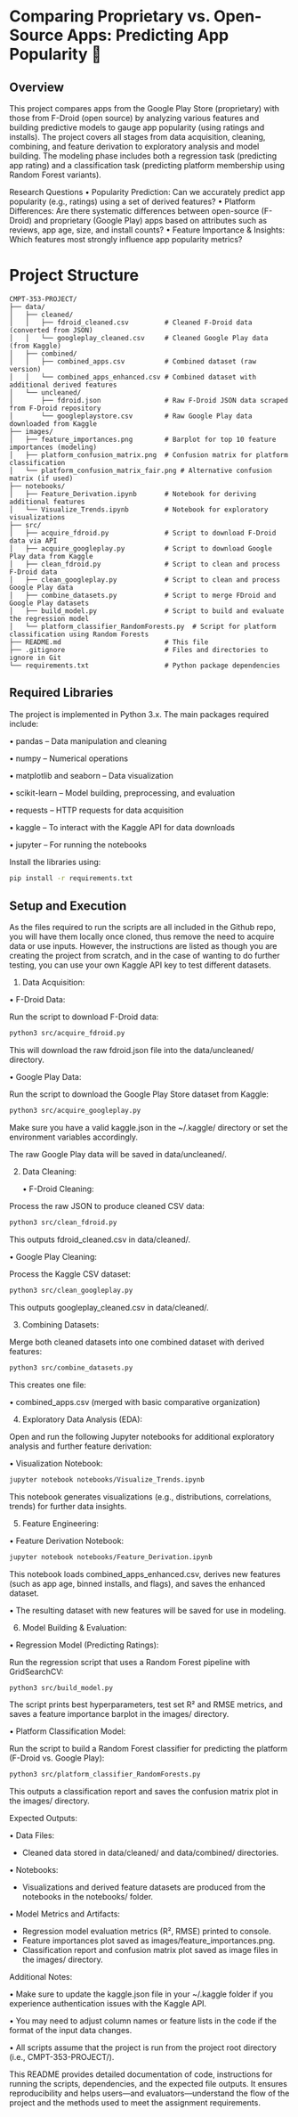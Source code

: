 # Comparing Proprietary vs. Open-Source Apps: Predicting App Popularity 📲

## Overview

This project compares apps from the Google Play Store (proprietary) with those from F-Droid (open source) by analyzing various features and building predictive models to gauge app popularity (using ratings and installs). The project covers all stages from data acquisition, cleaning, combining, and feature derivation to exploratory analysis and model building. The modeling phase includes both a regression task (predicting app rating) and a classification task (predicting platform membership using Random Forest variants).

Research Questions
• Popularity Prediction: Can we accurately predict app popularity (e.g., ratings) using a set of derived features?
• Platform Differences: Are there systematic differences between open-source (F-Droid) and proprietary (Google Play) apps based on attributes such as reviews, app age, size, and install counts?
• Feature Importance & Insights: Which features most strongly influence app popularity metrics?

# Project Structure

```
CMPT-353-PROJECT/
├── data/
│   ├── cleaned/
│   │   ├── fdroid_cleaned.csv         # Cleaned F-Droid data (converted from JSON)
│   │   └── googleplay_cleaned.csv     # Cleaned Google Play data (from Kaggle)
│   ├── combined/
│   │   ├── combined_apps.csv          # Combined dataset (raw version)
│   │   └── combined_apps_enhanced.csv # Combined dataset with additional derived features
│   └── uncleaned/
│       ├── fdroid.json                # Raw F-Droid JSON data scraped from F-Droid repository
│       └── googleplaystore.csv        # Raw Google Play data downloaded from Kaggle
├── images/
│   ├── feature_importances.png        # Barplot for top 10 feature importances (modeling)
│   ├── platform_confusion_matrix.png  # Confusion matrix for platform classification
│   └── platform_confusion_matrix_fair.png # Alternative confusion matrix (if used)
├── notebooks/
│   ├── Feature_Derivation.ipynb       # Notebook for deriving additional features
│   └── Visualize_Trends.ipynb         # Notebook for exploratory visualizations
├── src/
│   ├── acquire_fdroid.py              # Script to download F-Droid data via API
│   ├── acquire_googleplay.py          # Script to download Google Play data from Kaggle
│   ├── clean_fdroid.py                # Script to clean and process F-Droid data
│   ├── clean_googleplay.py            # Script to clean and process Google Play data
│   ├── combine_datasets.py            # Script to merge FDroid and Google Play datasets
│   ├── build_model.py                 # Script to build and evaluate the regression model
│   └── platform_classifier_RandomForests.py  # Script for platform classification using Random Forests
├── README.md                          # This file
├── .gitignore                         # Files and directories to ignore in Git
└── requirements.txt                   # Python package dependencies

```

## Required Libraries

The project is implemented in Python 3.x. The main packages required include:

• pandas – Data manipulation and cleaning

• numpy – Numerical operations

• matplotlib and seaborn – Data visualization

• scikit-learn – Model building, preprocessing, and evaluation

• requests – HTTP requests for data acquisition

• kaggle – To interact with the Kaggle API for data downloads

• jupyter – For running the notebooks

Install the libraries using:

```bash
pip install -r requirements.txt
```

## Setup and Execution

As the files required to run the scripts are all included in the Github repo, you will have them locally once cloned, thus remove the need to acquire data or use inputs. However, the instructions are listed as though you are creating the project from scratch, and in the case of wanting to do further testing, you can use your own Kaggle API key to test different datasets.

1. Data Acquisition:

• F-Droid Data:

Run the script to download F-Droid data:

```bash
python3 src/acquire_fdroid.py
```

This will download the raw fdroid.json file into the data/uncleaned/ directory.

• Google Play Data:

Run the script to download the Google Play Store dataset from Kaggle:

```bash
python3 src/acquire_googleplay.py
```

Make sure you have a valid kaggle.json in the ~/.kaggle/ directory or set the environment variables accordingly.

The raw Google Play data will be saved in data/uncleaned/.

2.  Data Cleaning:

    • F-Droid Cleaning:

Process the raw JSON to produce cleaned CSV data:

```bash
python3 src/clean_fdroid.py
```

This outputs fdroid_cleaned.csv in data/cleaned/.

• Google Play Cleaning:

Process the Kaggle CSV dataset:

```bash
python3 src/clean_googleplay.py
```

This outputs googleplay_cleaned.csv in data/cleaned/.

3. Combining Datasets:

Merge both cleaned datasets into one combined dataset with derived features:

```bash
python3 src/combine_datasets.py
```

This creates one file:

• combined_apps.csv (merged with basic comparative organization)

4. Exploratory Data Analysis (EDA):

Open and run the following Jupyter notebooks for additional exploratory analysis and further feature derivation:

• Visualization Notebook:

```bash
jupyter notebook notebooks/Visualize_Trends.ipynb
```

This notebook generates visualizations (e.g., distributions, correlations, trends) for further data insights.

5. Feature Engineering:

• Feature Derivation Notebook:

```bash
jupyter notebook notebooks/Feature_Derivation.ipynb
```

This notebook loads combined_apps_enhanced.csv, derives new features (such as app age, binned installs, and flags), and saves the enhanced dataset.

• The resulting dataset with new features will be saved for use in modeling.

6. Model Building & Evaluation:

• Regression Model (Predicting Ratings):

Run the regression script that uses a Random Forest pipeline with GridSearchCV:

```bash
python3 src/build_model.py
```

The script prints best hyperparameters, test set R² and RMSE metrics, and saves a feature importance barplot in the images/ directory.

• Platform Classification Model:

Run the script to build a Random Forest classifier for predicting the platform (F-Droid vs. Google Play):

```bash
python3 src/platform_classifier_RandomForests.py
```

This outputs a classification report and saves the confusion matrix plot in the images/ directory.

Expected Outputs:

• Data Files:

- Cleaned data stored in data/cleaned/ and data/combined/ directories.

• Notebooks:

- Visualizations and derived feature datasets are produced from the notebooks in the notebooks/ folder.

• Model Metrics and Artifacts:

- Regression model evaluation metrics (R², RMSE) printed to console.
- Feature importances plot saved as images/feature_importances.png.
- Classification report and confusion matrix plot saved as image files in the images/ directory.

Additional Notes:

• Make sure to update the kaggle.json file in your ~/.kaggle folder if you experience authentication issues with the Kaggle API.

• You may need to adjust column names or feature lists in the code if the format of the input data changes.

• All scripts assume that the project is run from the project root directory (i.e., CMPT-353-PROJECT/).

This README provides detailed documentation of code, instructions for running the scripts, dependencies, and the expected file outputs. It ensures reproducibility and helps users—and evaluators—understand the flow of the project and the methods used to meet the assignment requirements.

